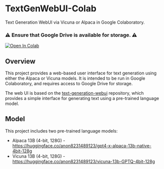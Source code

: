 # TextGenWebUI-Colab

Text Generation WebUI via Vicuna or Alpaca in Google Colaboratory.

### ⚠️ Ensure that Google Drive is available for storage. ⚠️

[![Open In Colab](https://colab.research.google.com/assets/colab-badge.svg)](https://colab.research.google.com/github/ntfargo/TextGenWebUI-Colab/blob/main/alpaca_vicuna_webui.ipynb)

## Overview

This project provides a web-based user interface for text generation using either the Alpaca or Vicuna models. It is intended to be run in Google Colaboratory, and requires access to Google Drive for storage.

The web UI is based on the [text-generation-webui](https://github.com/oobabooga/text-generation-webui) repository, which provides a simple interface for generating text using a pre-trained language model.

## Model

This project includes two pre-trained language models:

- Alpaca 13B (4-bit, 128G) - https://huggingface.co/anon8231489123/gpt4-x-alpaca-13b-native-4bit-128g
- Vicuna 13B (4-bit, 128G) - https://huggingface.co/anon8231489123/vicuna-13b-GPTQ-4bit-128g 